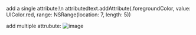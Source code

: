 add a single attribute:\n 
attributedtext.addAttribute(.foregroundColor, value: UIColor.red, range: NSRange(location: 7, length: 5))

add multiple attrubute:
![image](https://user-images.githubusercontent.com/81428296/146293996-2e9d60f6-5e5d-4b63-8a83-b9f934e9cd7c.png)
